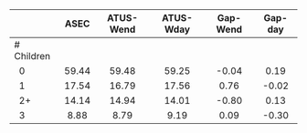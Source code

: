 
|                      |         ASEC |    ATUS-Wend |    ATUS-Wday |     Gap-Wend |      Gap-day |
| -------------------- | :----------: | :----------: | :----------: | :----------: | :----------: |
| # Children           |              |              |              |              |              |
| &nbsp;&nbsp;0        |        59.44 |        59.48 |        59.25 |        -0.04 |         0.19 |
| &nbsp;&nbsp;1        |        17.54 |        16.79 |        17.56 |         0.76 |        -0.02 |
| &nbsp;&nbsp;2+       |        14.14 |        14.94 |        14.01 |        -0.80 |         0.13 |
| &nbsp;&nbsp;3        |         8.88 |         8.79 |         9.19 |         0.09 |        -0.30 |

